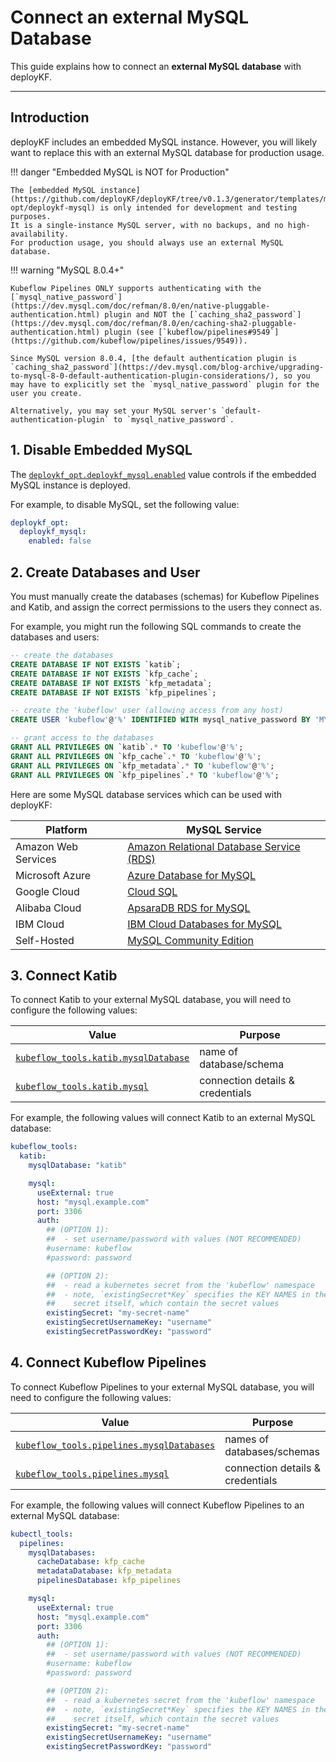 # Connect an external MySQL Database

This guide explains how to connect an __external MySQL database__ with deployKF.

---

## Introduction

deployKF includes an embedded MySQL instance.
However, you will likely want to replace this with an external MySQL database for production usage.

!!! danger "Embedded MySQL is NOT for Production"

    The [embedded MySQL instance](https://github.com/deployKF/deployKF/tree/v0.1.3/generator/templates/manifests/deploykf-opt/deploykf-mysql) is only intended for development and testing purposes.
    It is a single-instance MySQL server, with no backups, and no high-availability.
    For production usage, you should always use an external MySQL database.

!!! warning "MySQL 8.0.4+"

    Kubeflow Pipelines ONLY supports authenticating with the [`mysql_native_password`](https://dev.mysql.com/doc/refman/8.0/en/native-pluggable-authentication.html) plugin and NOT the [`caching_sha2_password`](https://dev.mysql.com/doc/refman/8.0/en/caching-sha2-pluggable-authentication.html) plugin (see [`kubeflow/pipelines#9549`](https://github.com/kubeflow/pipelines/issues/9549)).

    Since MySQL version 8.0.4, [the default authentication plugin is `caching_sha2_password`](https://dev.mysql.com/blog-archive/upgrading-to-mysql-8-0-default-authentication-plugin-considerations/), so you may have to explicitly set the `mysql_native_password` plugin for the user you create. 
    
    Alternatively, you may set your MySQL server's `default-authentication-plugin` to `mysql_native_password`.

## 1. Disable Embedded MySQL

The [`deploykf_opt.deploykf_mysql.enabled`](https://github.com/deployKF/deployKF/blob/v0.1.1/generator/default_values.yaml#L993) value controls if the embedded MySQL instance is deployed.

For example, to disable MySQL, set the following value:

```yaml
deploykf_opt:
  deploykf_mysql:
    enabled: false
```

## 2. Create Databases and User

You must manually create the databases (schemas) for Kubeflow Pipelines and Katib, and assign the correct permissions to the users they connect as.

For example, you might run the following SQL commands to create the databases and users:

```sql
-- create the databases
CREATE DATABASE IF NOT EXISTS `katib`;
CREATE DATABASE IF NOT EXISTS `kfp_cache`;
CREATE DATABASE IF NOT EXISTS `kfp_metadata`;
CREATE DATABASE IF NOT EXISTS `kfp_pipelines`;

-- create the 'kubeflow' user (allowing access from any host)
CREATE USER 'kubeflow'@'%' IDENTIFIED WITH mysql_native_password BY 'MY_PASSWORD';

-- grant access to the databases
GRANT ALL PRIVILEGES ON `katib`.* TO 'kubeflow'@'%';
GRANT ALL PRIVILEGES ON `kfp_cache`.* TO 'kubeflow'@'%';
GRANT ALL PRIVILEGES ON `kfp_metadata`.* TO 'kubeflow'@'%';
GRANT ALL PRIVILEGES ON `kfp_pipelines`.* TO 'kubeflow'@'%';
```

Here are some MySQL database services which can be used with deployKF:

Platform | MySQL Service
--- | ---
Amazon Web Services | [Amazon Relational Database Service (RDS)](https://aws.amazon.com/rds/)
Microsoft Azure | [Azure Database for MySQL](https://azure.microsoft.com/en-us/services/mysql/)
Google Cloud | [Cloud SQL](https://cloud.google.com/sql)
Alibaba Cloud | [ApsaraDB RDS for MySQL](https://www.alibabacloud.com/product/apsaradb-for-rds-mysql)
IBM Cloud | [IBM Cloud Databases for MySQL](https://www.ibm.com/cloud/databases-for-mysql)
Self-Hosted | [MySQL Community Edition](https://www.mysql.com/products/community/)

## 3. Connect Katib

To connect Katib to your external MySQL database, you will need to configure the following values:

Value | Purpose
--- | ---
[`kubeflow_tools.katib.mysqlDatabase`](https://github.com/deployKF/deployKF/blob/v0.1.3/generator/default_values.yaml#L1306-L1308) | name of database/schema
[`kubeflow_tools.katib.mysql`](https://github.com/deployKF/deployKF/blob/v0.1.3/generator/default_values.yaml#L1290-L1304) | connection details & credentials

For example, the following values will connect Katib to an external MySQL database:

```yaml
kubeflow_tools:
  katib:
    mysqlDatabase: "katib"

    mysql:
      useExternal: true
      host: "mysql.example.com"
      port: 3306
      auth:
        ## (OPTION 1):
        ##  - set username/password with values (NOT RECOMMENDED)
        #username: kubeflow
        #password: password

        ## (OPTION 2):
        ##  - read a kubernetes secret from the 'kubeflow' namespace
        ##  - note, `existingSecret*Key` specifies the KEY NAMES in the 
        ##    secret itself, which contain the secret values
        existingSecret: "my-secret-name"
        existingSecretUsernameKey: "username"
        existingSecretPasswordKey: "password"
```


## 4. Connect Kubeflow Pipelines

To connect Kubeflow Pipelines to your external MySQL database, you will need to configure the following values:

Value | Purpose
--- | ---
[`kubeflow_tools.pipelines.mysqlDatabases`](https://github.com/deployKF/deployKF/blob/v0.1.3/generator/default_values.yaml#L1775-L1780) | names of databases/schemas
[`kubeflow_tools.pipelines.mysql`](https://github.com/deployKF/deployKF/blob/v0.1.3/generator/default_values.yaml#L1759-L1773) | connection details & credentials

For example, the following values will connect Kubeflow Pipelines to an external MySQL database:

```yaml
kubectl_tools:
  pipelines:
    mysqlDatabases:
      cacheDatabase: kfp_cache
      metadataDatabase: kfp_metadata
      pipelinesDatabase: kfp_pipelines

    mysql:
      useExternal: true
      host: "mysql.example.com"
      port: 3306
      auth:
        ## (OPTION 1):
        ##  - set username/password with values (NOT RECOMMENDED)
        #username: kubeflow
        #password: password

        ## (OPTION 2):
        ##  - read a kubernetes secret from the 'kubeflow' namespace
        ##  - note, `existingSecret*Key` specifies the KEY NAMES in the 
        ##    secret itself, which contain the secret values
        existingSecret: "my-secret-name"
        existingSecretUsernameKey: "username"
        existingSecretPasswordKey: "password"
```